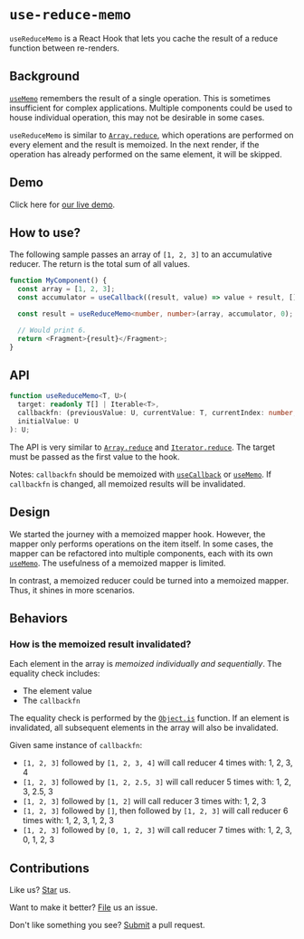 # `use-reduce-memo`

`useReduceMemo` is a React Hook that lets you cache the result of a reduce function between re-renders.

## Background

[`useMemo`](https://react.dev/reference/react/useMemo) remembers the result of a single operation. This is sometimes insufficient for complex applications. Multiple components could be used to house individual operation, this may not be desirable in some cases.

`useReduceMemo` is similar to [`Array.reduce`](https://developer.mozilla.org/en-US/docs/Web/JavaScript/Reference/Global_Objects/Array/reduce), which operations are performed on every element and the result is memoized. In the next render, if the operation has already performed on the same element, it will be skipped.

## Demo

Click here for [our live demo](https://compulim.github.io/use-reduce-memo/).

## How to use?

The following sample passes an array of `[1, 2, 3]` to an accumulative reducer. The return is the total sum of all values.

```ts
function MyComponent() {
  const array = [1, 2, 3];
  const accumulator = useCallback((result, value) => value + result, []);

  const result = useReduceMemo<number, number>(array, accumulator, 0);

  // Would print 6.
  return <Fragment>{result}</Fragment>;
}
```

## API

```ts
function useReduceMemo<T, U>(
  target: readonly T[] | Iterable<T>,
  callbackfn: (previousValue: U, currentValue: T, currentIndex: number, target: readonly T[] | Iterable<T>) => U,
  initialValue: U
): U;
```

The API is very similar to [`Array.reduce`](https://developer.mozilla.org/en-US/docs/Web/JavaScript/Reference/Global_Objects/Array/reduce) and [`Iterator.reduce`](https://developer.mozilla.org/en-US/docs/Web/JavaScript/Reference/Global_Objects/Iterator/reduce). The target must be passed as the first value to the hook.

Notes: `callbackfn` should be memoized with [`useCallback`](https://react.dev/reference/react/useCallback) or [`useMemo`](https://react.dev/reference/react/useMemo). If `callbackfn` is changed, all memoized results will be invalidated.

## Design

We started the journey with a memoized mapper hook. However, the mapper only performs operations on the item itself. In some cases, the mapper can be refactored into multiple components, each with its own [`useMemo`](https://react.dev/reference/react/useMemo). The usefulness of a memoized mapper is limited.

In contrast, a memoized reducer could be turned into a memoized mapper. Thus, it shines in more scenarios.

## Behaviors

### How is the memoized result invalidated?

Each element in the array is *memoized individually and sequentially*. The equality check includes:

- The element value
- The `callbackfn`

The equality check is performed by the [`Object.is`](https://developer.mozilla.org/en-US/docs/Web/JavaScript/Reference/Global_Objects/Object/is) function. If an element is invalidated, all subsequent elements in the array will also be invalidated.

Given same instance of `callbackfn`:

- `[1, 2, 3]` followed by `[1, 2, 3, 4]` will call reducer 4 times with: 1, 2, 3, 4
- `[1, 2, 3]` followed by `[1, 2, 2.5, 3]` will call reducer 5 times with: 1, 2, 3, 2.5, 3
- `[1, 2, 3]` followed by `[1, 2]` will call reducer 3 times with: 1, 2, 3
- `[1, 2, 3]` followed by `[]`, then followed by `[1, 2, 3]` will call reducer 6 times with: 1, 2, 3, 1, 2, 3
- `[1, 2, 3]` followed by `[0, 1, 2, 3]` will call reducer 7 times with: 1, 2, 3, 0, 1, 2, 3

## Contributions

Like us? [Star](https://github.com/compulim/use-reduce-memo/stargazers) us.

Want to make it better? [File](https://github.com/compulim/use-reduce-memo/issues) us an issue.

Don't like something you see? [Submit](https://github.com/compulim/use-reduce-memo/pulls) a pull request.
